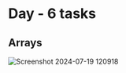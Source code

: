 # Day - 6 tasks

## Arrays

![Screenshot 2024-07-19 120918](https://github.com/user-attachments/assets/ebdeed62-34aa-4cdf-ad48-1e2e8010591b)
